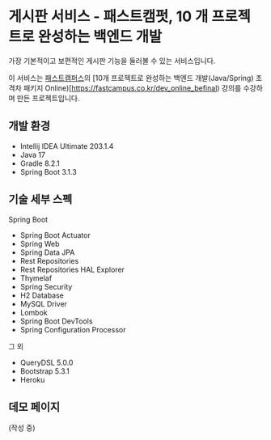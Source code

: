 # 게시판 서비스 - 패스트캠펏, 10 개 프로젝트로 완성하는 백엔드 개발

가장 기본적이고 보편적인 게시판 기능을 둘러볼 수 있는 서비스입니다.

이 서비스는 [패스트캠퍼스](https://fastcampus.co.kr)의 [10개 프로젝트로 완성하는 백엔드 개발(Java/Spring) 초격차 패키지 Online)[https://fastcampus.co.kr/dev_online_befinal) 강의를 수강하며 만든 프로젝트입니다.

## 개발 환경

* Intellij IDEA Ultimate 203.1.4
* Java 17
* Gradle 8.2.1
* Spring Boot 3.1.3

## 기술 세부 스펙

Spring Boot

* Spring Boot Actuator
* Spring Web
* Spring Data JPA
* Rest Repositories
* Rest Repositories HAL Explorer
* Thymelaf
* Spring Security
* H2 Database
* MySQL Driver
* Lombok
* Spring Boot DevTools
* Spring Configuration Processor

그 외

* QueryDSL 5.0.0
* Bootstrap 5.3.1
* Heroku

## 데모 페이지

(작성 중)
